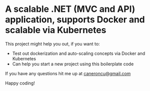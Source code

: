 # A scalable .NET (MVC and API) application, supports Docker and scalable via Kubernetes

This project might help you out, if you want to:
- Test out dockerization and auto-scaling concepts via Docker and Kubernetes
- Can help you start a new project using this boilerplate code

If you have any questions hit me up at caneroncu@gmail.com

Happy coding!

